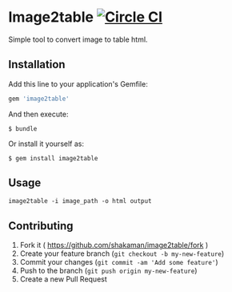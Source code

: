 Image2table [![Circle CI](https://circleci.com/gh/shakaman/image2table/tree/master.svg?style=svg&circle-token=c156e734346160d49e62d8f5241b26e935f9af6d)](https://circleci.com/gh/shakaman/image2table/tree/master)
===========

Simple tool to convert image to table html.


## Installation

Add this line to your application's Gemfile:

```ruby
gem 'image2table'
```

And then execute:

    $ bundle

Or install it yourself as:

    $ gem install image2table

## Usage

```
image2table -i image_path -o html output
```


## Contributing

1. Fork it ( https://github.com/shakaman/image2table/fork )
2. Create your feature branch (`git checkout -b my-new-feature`)
3. Commit your changes (`git commit -am 'Add some feature'`)
4. Push to the branch (`git push origin my-new-feature`)
5. Create a new Pull Request
